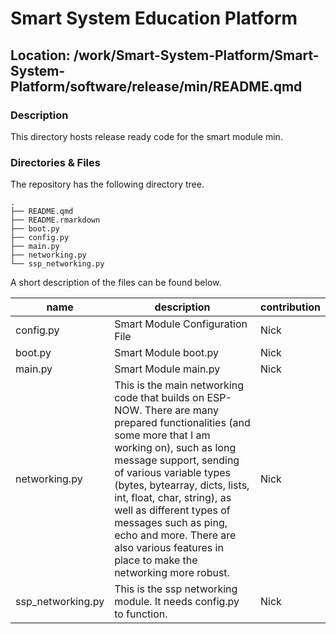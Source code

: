 

# Smart System Education Platform

## Location: /work/Smart-System-Platform/Smart-System-Platform/software/release/min/README.qmd

### Description

This directory hosts release ready code for the smart module min.

### Directories & Files

The repository has the following directory tree.

    .
    ├── README.qmd
    ├── README.rmarkdown
    ├── boot.py
    ├── config.py
    ├── main.py
    ├── networking.py
    └── ssp_networking.py

A short description of the files can be found below.

| name | description | contribution |
|----|----|----|
| config.py | Smart Module Configuration File | Nick |
| boot.py | Smart Module boot.py | Nick |
| main.py | Smart Module main.py | Nick |
| networking.py | This is the main networking code that builds on ESP-NOW. There are many prepared functionalities (and some more that I am working on), such as long message support, sending of various variable types (bytes, bytearray, dicts, lists, int, float, char, string), as well as different types of messages such as ping, echo and more. There are also various features in place to make the networking more robust. | Nick |
| ssp_networking.py | This is the ssp networking module. It needs config.py to function. | Nick |
